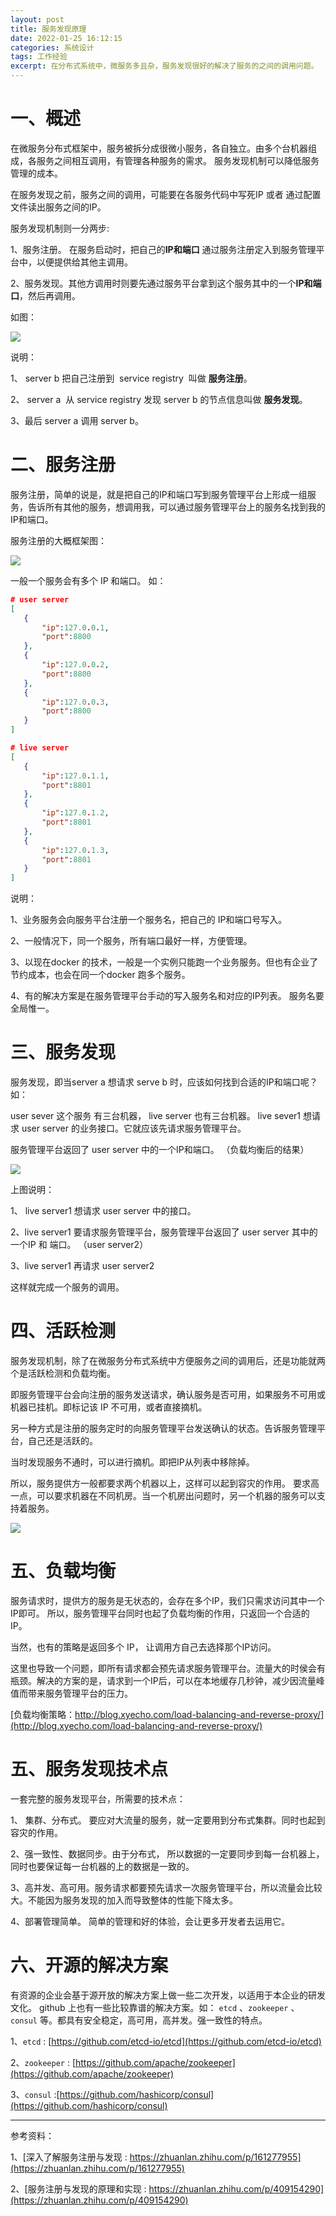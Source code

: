 ```yaml
---
layout: post
title: 服务发现原理
date: 2022-01-25 16:12:15
categories: 系统设计  
tags: 工作经验
excerpt: 在分布式系统中，微服务多且杂，服务发现很好的解决了服务的之间的调用问题。
---
```



# 一、概述

在微服务分布式框架中，服务被拆分成很微小服务，各自独立。由多个台机器组成，各服务之间相互调用，有管理各种服务的需求。 服务发现机制可以降低服务管理的成本。

在服务发现之前，服务之间的调用，可能要在各服务代码中写死IP 或者 通过配置文件读出服务之间的IP。 

服务发现机制则一分两步:

1、服务注册。 在服务启动时，把自己的**IP和端口** 通过服务注册定入到服务管理平台中，以便提供给其他主调用。

2、服务发现。其他方调用时则要先通过服务平台拿到这个服务其中的一个**IP和端口**，然后再调用。

如图：

![](/assets/system-design/service-discovery-2022-09-23_11-53-40.png)

说明： 

1、 server b 把自己注册到  service registry  叫做 **服务注册**。

2、 server  a  从 service registry 发现 server b 的节点信息叫做 **服务发现**。

3、最后 server a 调用 server b。

# 二、服务注册

服务注册，简单的说是，就是把自己的IP和端口写到服务管理平台上形成一组服务，告诉所有其他的服务，想调用我，可以通过服务管理平台上的服务名找到我的IP和端口。 

服务注册的大概框架图：

![](/assets/system-design/service-discovery-2022-09-23_00-58-18.png)

一般一个服务会有多个 IP 和端口。 如：

 ```json 
 # user server 
[
	{ 
		"ip":127.0.0.1,
		"port":8800
	},
	{ 
		"ip":127.0.0.2,
		"port":8800
	},
	{ 
		"ip":127.0.0.3,
		"port":8800
	}
]

# live server 
[
	{ 
		"ip":127.0.1.1,
		"port":8801
	},
	{ 
		"ip":127.0.1.2,
		"port":8801
	},
	{ 
		"ip":127.0.1.3,
		"port":8801
	}
]

```

说明：

1、业务服务会向服务平台注册一个服务名，把自己的 IP和端口号写入。 

2、一般情况下，同一个服务，所有端口最好一样，方便管理。 

3、以现在docker 的技术，一般是一个实例只能跑一个业务服务。但也有企业了节约成本，也会在同一个docker 跑多个服务。

4、有的解决方案是在服务管理平台手动的写入服务名和对应的IP列表。 服务名要全局惟一。 

# 三、服务发现

服务发现，即当server a 想请求 serve b 时，应该如何找到合适的IP和端口呢？如：

user sever 这个服务 有三台机器，  live server  也有三台机器。 live sever1  想请求 user server  的业务接口。它就应该先请求服务管理平台。

服务管理平台返回了 user server 中的一个IP和端口。 （负载均衡后的结果）


![](/assets/system-design/service-discovery-2022-09-23_11-09-13.png)

上图说明：

1、 live server1 想请求 user server 中的接口。

2、live server1 要请求服务管理平台，服务管理平台返回了 user server 其中的一个IP 和 端口。 （user server2）

3、live server1 再请求 user server2

这样就完成一个服务的调用。 



# 四、活跃检测

服务发现机制，除了在微服务分布式系统中方便服务之间的调用后，还是功能就两个是活跃检测和负载均衡。

即服务管理平台会向注册的服务发送请求，确认服务是否可用，如果服务不可用或机器已挂机。即标记该 IP 不可用，或者直接摘机。 

另一种方式是注册的服务定时的向服务管理平台发送确认的状态。告诉服务管理平台，自己还是活跃的。

当时发现服务不通时，可以进行摘机。即把IP从列表中移除掉。

所以，服务提供方一般都要求两个机器以上，这样可以起到容灾的作用。 要求高一点，可以要求机器在不同机房。当一个机房出问题时，另一个机器的服务可以支持着服务。 

![](/assets/system-design/service-discovery-2022-09-23_01-04-49.png)



# 五、负载均衡

服务请求时，提供方的服务是无状态的，会存在多个IP，我们只需求访问其中一个IP即可。 所以，服务管理平台同时也起了负载均衡的作用，只返回一个合适的IP。

当然，也有的策略是返回多个 IP， 让调用方自己去选择那个IP访问。 

这里也导致一个问题，即所有请求都会预先请求服务管理平台。流量大的时侯会有瓶颈。解决的方案的是，请求到一个IP后，可以在本地缓存几秒钟，减少因流量峰值而带来服务管理平台的压力。

[负载均衡策略：http://blog.xyecho.com/load-balancing-and-reverse-proxy/](http://blog.xyecho.com/load-balancing-and-reverse-proxy/)

# 五、服务发现技术点

一套完整的服务发现平台，所需要的技术点：

1、 集群、分布式。 要应对大流量的服务，就一定要用到分布式集群。同时也起到容灾的作用。 

2、强一致性、数据同步。由于分布式， 所以数据的一定要同步到每一台机器上，同时也要保证每一台机器的上的数据是一致的。

3、高并发、高可用。服务请求都要预先请求一次服务管理平台，所以流量会比较大。不能因为服务发现的加入而导致整体的性能下降太多。

4、部署管理简单。 简单的管理和好的体验，会让更多开发者去运用它。 

# 六、开源的解决方案

有资源的企业会基于源开放的解决方案上做一些二次开发，以适用于本企业的研发文化。 github 上也有一些比较靠谱的解决方案。如：
`etcd` 、`zookeeper` 、`consul` 等。都具有安全稳定，高可用，高并发。强一致性的特点。 

1、`etcd`  : [https://github.com/etcd-io/etcd](https://github.com/etcd-io/etcd)

2、`zookeeper` : [https://github.com/apache/zookeeper](https://github.com/apache/zookeeper)

3、`consul` :[https://github.com/hashicorp/consul](https://github.com/hashicorp/consul)


---
参考资料：

1、[深入了解服务注册与发现 : https://zhuanlan.zhihu.com/p/161277955](https://zhuanlan.zhihu.com/p/161277955)

2、[服务注册与发现的原理和实现 : https://zhuanlan.zhihu.com/p/409154290](https://zhuanlan.zhihu.com/p/409154290)


